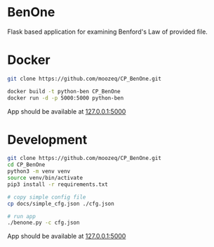 # BenOne

Flask based application for examining Benford's Law of provided file.

# Docker

```bash
git clone https://github.com/moozeq/CP_BenOne.git

docker build -t python-ben CP_BenOne
docker run -d -p 5000:5000 python-ben
```

App should be available at [127.0.0.1:5000](http://127.0.0.1:5000)

# Development

```bash
git clone https://github.com/moozeq/CP_BenOne.git
cd CP_BenOne
python3 -m venv venv
source venv/bin/activate
pip3 install -r requirements.txt

# copy simple config file
cp docs/simple_cfg.json ./cfg.json

# run app
./benone.py -c cfg.json
```

App should be available at [127.0.0.1:5000](http://127.0.0.1:5000)